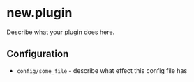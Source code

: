 new.plugin
========

Describe what your plugin does here.

Configuration
-------------

* `config/some_file` - describe what effect this config file has
